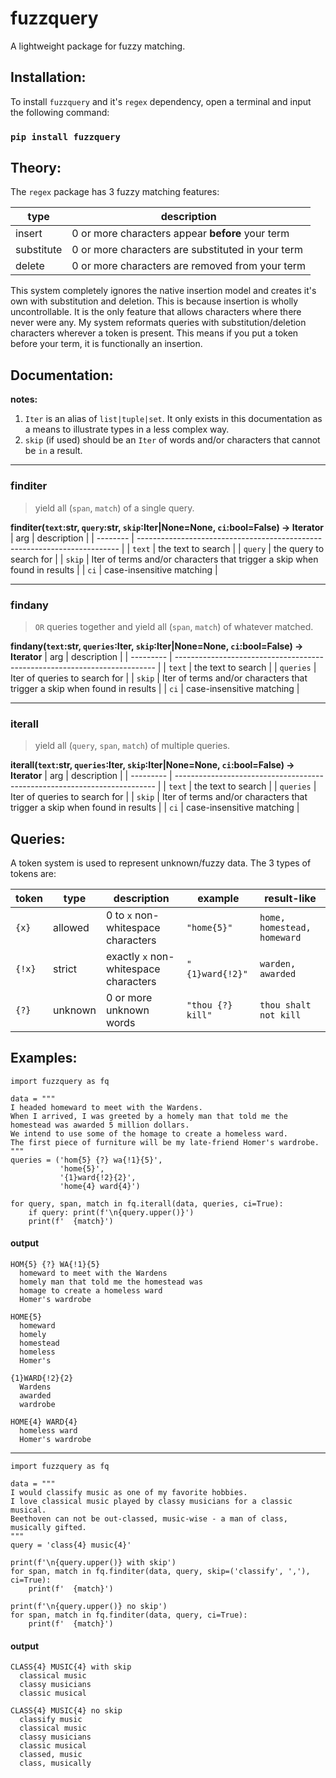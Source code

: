 # fuzzquery
A lightweight package for fuzzy matching.


## Installation:
To install `fuzzquery` and it's `regex` dependency, open a terminal and input the following command: 
### `pip install fuzzquery`


## Theory:
The `regex` package has 3 fuzzy matching features:

| type       | description                                       |
| ---------- | ------------------------------------------------- |
| insert     | 0 or more characters appear **before** your term  |
| substitute | 0 or more characters are substituted in your term |
| delete     | 0 or more characters are removed from your term   |

This system completely ignores the native insertion model and creates it's own with substitution and deletion. This is because insertion is wholly uncontrollable. It is the only feature that allows characters where there never were any. My system reformats queries with substitution/deletion characters wherever a token is present. This means if you put a token before your term, it is functionally an insertion.


## Documentation:

**notes:**

1) `Iter` is an alias of `list|tuple|set`. It only exists in this documentation as a means to illustrate types in a less complex way.
2) `skip` (if used) should be an `Iter` of words and/or characters that cannot be `in` a result.

--------

### finditer
> yield all (`span`, `match`) of a single query.

**finditer(`text`:str, `query`:str, `skip`:Iter|None=None, `ci`:bool=False) -> Iterator**
| arg      | description                                                               |
| -------- | ------------------------------------------------------------------------- |
| `text`   | the text to search                                                        |
| `query`  | the query to search for                                                   |
| `skip`   | Iter of terms and/or characters that trigger a skip when found in results |
| `ci`     | case-insensitive matching                                                 |

--------

### findany
> `OR` queries together and yield all (`span`, `match`) of whatever matched.

**findany(`text`:str, `queries`:Iter, `skip`:Iter|None=None, `ci`:bool=False) -> Iterator**
| arg       | description                                                               |
| --------- | ------------------------------------------------------------------------- |
| `text`    | the text to search                                                        |
| `queries` | Iter of queries to search for                                             |
| `skip`    | Iter of terms and/or characters that trigger a skip when found in results |
| `ci`      | case-insensitive matching                                                 |

--------

### iterall
> yield all (`query`, `span`, `match`) of multiple queries.

**iterall(`text`:str, `queries`:Iter, `skip`:Iter|None=None, `ci`:bool=False) -> Iterator**
| arg       | description                                                               |
| --------- | ------------------------------------------------------------------------- |
| `text`    | the text to search                                                        |
| `queries` | Iter of queries to search for                                             |
| `skip`    | Iter of terms and/or characters that trigger a skip when found in results |
| `ci`      | case-insensitive matching                                                 |


## Queries:

A token system is used to represent unknown/fuzzy data. The 3 types of tokens are:

| token  | type    | description                           | example           | result-like                     |
| ------ | ------- | ------------------------------------- | ----------------- | ------------------------------- |
| `{x}`  | allowed | 0 to `x` non-whitespace characters    | `"home{5}"`       | `home, homestead, homeward`     |
| `{!x}` | strict  | exactly `x` non-whitespace characters | `"{1}ward{!2}"`   | `warden, awarded`               |
| `{?}`  | unknown | 0 or more unknown words               | `"thou {?} kill"` | `thou shalt not kill`           |


## Examples:

```python3
import fuzzquery as fq

data = """ 
I headed homeward to meet with the Wardens. 
When I arrived, I was greeted by a homely man that told me the homestead was awarded 5 million dollars.
We intend to use some of the homage to create a homeless ward. 
The first piece of furniture will be my late-friend Homer's wardrobe.
"""
queries = ('hom{5} {?} wa{!1}{5}', 
           'home{5}', 
           '{1}ward{!2}{2}', 
           'home{4} ward{4}')

for query, span, match in fq.iterall(data, queries, ci=True):
    if query: print(f'\n{query.upper()}')
    print(f'  {match}')
```

#### output

```none
HOM{5} {?} WA{!1}{5}
  homeward to meet with the Wardens
  homely man that told me the homestead was
  homage to create a homeless ward
  Homer's wardrobe

HOME{5}
  homeward
  homely
  homestead
  homeless
  Homer's

{1}WARD{!2}{2}
  Wardens
  awarded
  wardrobe

HOME{4} WARD{4}
  homeless ward
  Homer's wardrobe
```

--------

```python3
import fuzzquery as fq

data = """ 
I would classify music as one of my favorite hobbies. 
I love classical music played by classy musicians for a classic musical. 
Beethoven can not be out-classed, music-wise - a man of class, musically gifted.
"""
query = 'class{4} music{4}'

print(f'\n{query.upper()} with skip')
for span, match in fq.finditer(data, query, skip=('classify', ','), ci=True):
    print(f'  {match}')
    
print(f'\n{query.upper()} no skip')
for span, match in fq.finditer(data, query, ci=True):
    print(f'  {match}')
```

#### output

```none
CLASS{4} MUSIC{4} with skip
  classical music
  classy musicians
  classic musical

CLASS{4} MUSIC{4} no skip
  classify music
  classical music
  classy musicians
  classic musical
  classed, music
  class, musically
```
